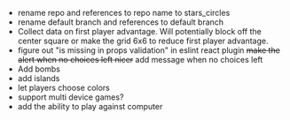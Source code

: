 - rename repo and references to repo name to stars_circles
- rename default branch and references to default branch
- Collect data on first player advantage. Will potentially block off the center square or make the grid 6x6 to reduce first player advantage.
- figure out "is missing in props validation" in eslint react plugin
  ~~make the alert when no choices left nicer~~ add message when no choices left
- Add bombs
- add islands
- let players choose colors
- support multi device games?
- add the ability to play against computer